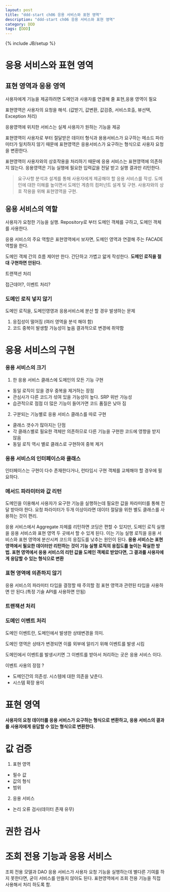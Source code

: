 ```yaml
---
layout: post
title: "ddd-start ch06 응용 서비스와 표현 영역"
description: "ddd-start ch06 응용 서비스와 표현 영역"
category: DDD
tags: [DDD]
---
```

{% include JB/setup %}

# 응용 서비스와 표현 영역

## 표현 영역과 응용 영역

사용자에게 기능을 제공하려면 도메인과 사용자를 연결해 줄 표현,응용 영역이 필요

표현영역은 사용자의 요청을 해석. (값받기, 값변환, 값검증, 서비스호출, 뷰선택, Exception 처리)

응용영역에 위치한 서비스는 실제 사용자가 원하는 기능을 제공

표현영역이 사용자로 부터 절달받은 데이터 형식과 용용서비스가 요구하는 메소드 파라미터가 일치하지 않기 때문에 표현영역은 응용서비스가 요구하는 형식으로 사용자 요청을 변환한다.

표현영역이 사용자와의 상호작용을 처리하기 때문에 응용 서비스는 표현영역에 의존하지 않는다. 응용영역은 기능 실행에 필요한 입력값을 전달 받고 실행 결과만 리턴한다.

> 요구사항 분석과 설계를 통해 사용자에게 제공해야 할 응용 서비스를 작성. 도메인에 대한 이해를 높이면서 도메인 계층의 컴퍼넌트 설계 및 구현. 사용자와의 상호 작용을 위해 표현영역을 구현.

## 응용 서비스의 역할

사용자가 요청한 기능을 실행.
Repository로 부터 도메인 객체를 구하고, 도메인 객체를 사용한다.

응용 서비스의 주요 역할은 표현영역에서 보자면, 도메인 영역과 연결해 주는 FACADE 역할을 한다.

도메인 객체 간의 흐름 제어만 한다. 간단하고 가볍고 얇게 작성한다.
**도메인 로직을 절대 구현하면 안된다.**

트랜잭션 처리

접근데어?, 이벤트 처리?

### 도메인 로직 넣지 않기
도메인 로직을, 도메인영영과 응용서비스에 분산 할 경우 발생하는 문제
1. 응집성이 떨어짐 (여러 영역을 분석 해야 함)
2. 코드 중복이 발생할 가능성이 높음
결과적으로 변경에 취약함

# 응용 서비스의 구현

### 응용 서비스의 크기

1. 한 응용 서비스 클래스에 도메인의 모든 기능 구현
  - 동일 로직이 있을 경우 중복을 제거하는 장점
  - 관심사가 다른 코드가 섞여 있을 가능성이 높다. SRP 위반 가능성
  - 습관적으로 점점 더 많은 기능이 들어가면 코드 품질은 낮아 짐
2. 구분되는 기능별로 응용 서비스 클래스를 따로 구현
  - 클래스 갯수가 많아지는 단점
  - 각 클래스별로 필요한 객체만 의존하므로 다른 기능을 구현한 코드에 영향을 받지 않음
  - 동일 로직 역시 별로 클래스로 구현하여 중복 제거

### 응용 서비스의 인터페이스와 클래스

인터페이스는 구현이 다수 존재한다거나, 런타임시 구현 객체를 교체해야 할 경우에 필요하다.

### 메서드 파라미터와 값 리턴

도메인을 이용해서 사용자가 요구한 기능을 실행하는데 필요한 값을 파라미터를 통해 전달 받아야 한다.
요청 파라미터가 두개 이상이라면 데이터 절달을 위한 별도 클래스를 사용하는 것이 편리.

응용 서비스에서 Aggregate 자체를 리턴하면 코딩은 편할 수 있지만,
도메인 로직 실행을 응용 서비스와 표현 영역 두 곳에서 할 수 있게 된다.
이는 기능 실행 로직을 응용 서비스와 표현 영역에 분산시켜 코드의 응집도를 낮추는 원인이 된다.
**응용 서비스는 표현 영역에서 필요한 데이터만 리턴하는 것이 기능 실행 로직의 응집도를 높이는 확실한 방법.
표현 영역에서 응용 서비스의 리턴 값을 도메인 객체로 받았다면, 그 결과를 사용자에게 응답할 수 있는 형식으로 변환**

### 표현 영역에 의존하지 않기

응용 서비스의 파라미터 타입을 결정할 때 주의할 점
표현 영역과 관련된 타입을 사용하면 안 된다.(특정 기술 API를 사용하면 안됨)

### 트랜잭션 처리

### 도메인 이벤트 처리
도메인 이벤트란, 도메인에서 발생한 상태변경을 의미.

도메인 영역은 상태가 변경되면 이를 외부에 알리기 위해 이벤트를 발생 시킴

도메인에서 이벤트를 발생시키면 그 이벤트를 받아서 처리하는 곳은 응용 서비스 이다.

이벤트 사용의 장점 ?
- 도메인간의 의존성. 시스템에 대한 의존을 낮춘다.
- 시스템 확장 용이

# 표현 영역
**사용자의 요청 데이터를 응용 서비스가 요구하는 형식으로 변환하고, 응용 서비스의 결과를 사용자에게 응답할 수 있는 형식으로 변환한다.**

# 값 검증
1. 표현 영역
  - 필수 값
  - 값의 형식
  - 범위
2. 응용 서비스
  - 논리 오류 검사(데이터 존재 유무)

# 권한 검사

# 조회 전용 기능과 응용 서비스
조회 전용 모델과 DAO
응용 서비스가 사용자 요청 기능을 실행하는데 별다른 기여를 하지 못한다면,
굳이 서비스를 만들지 않아도 된다.
표현영역에서 조회 전용 기능을 직접 사용해서 처리 하도록 함.
